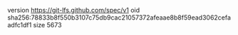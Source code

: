 version https://git-lfs.github.com/spec/v1
oid sha256:78833b8f550b3107c75db9cac21057372afeaae8b8f59ead3062cefaadfc1df1
size 5673

